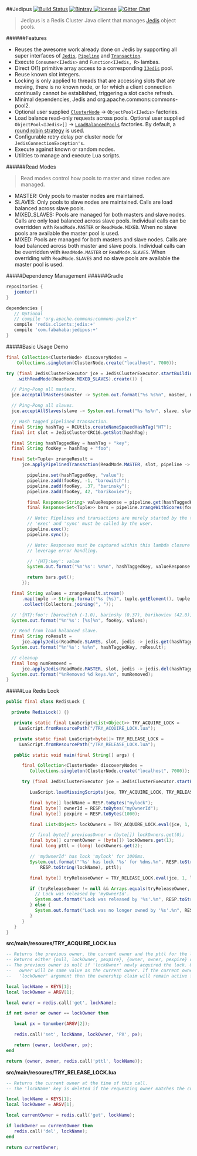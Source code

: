 ##Jedipus [![Build Status](https://img.shields.io/travis/jamespedwards42/jedipus.svg?branch=master)](https://travis-ci.org/jamespedwards42/jedipus) [![Bintray](https://api.bintray.com/packages/jamespedwards42/libs/jedipus/images/download.svg) ](https://bintray.com/jamespedwards42/libs/jedipus/_latestVersion) [![license](https://img.shields.io/badge/license-Apache%202-blue.svg)](https://raw.githubusercontent.com/jamespedwards42/jedipus/master/LICENSE) [![Gitter Chat](https://badges.gitter.im/jamespedwards42/jedipus.svg)](https://gitter.im/jamespedwards42/jedipus?utm_source=badge&utm_medium=badge&utm_campaign=pr-badge&utm_content=badge)

>Jedipus is a Redis Cluster Java client that manages [Jedis](https://github.com/xetorthio/jedis) object pools.

######Features
* Reuses the awesome work already done on Jedis by supporting all super interfaces of [`Jedis`](https://github.com/xetorthio/jedis/blob/master/src/main/java/redis/clients/jedis/Jedis.java), [`Pipeline`](https://github.com/xetorthio/jedis/blob/master/src/main/java/redis/clients/jedis/Pipeline.java) and [`Transaction`](https://github.com/xetorthio/jedis/blob/master/src/main/java/redis/clients/jedis/Transaction.java).
* Execute `Consumer<IJedis>` and `Function<IJedis, R>` lambas.
* Direct O(1) primitive array access to a corresponding [`IJedis`](src/main/java/com/fabahaba/jedipus/IJedis.java) pool.
* Reuse known slot integers.
* Locking is only applied to threads that are accessing slots that are moving, there is no known node, or for which a client connection continually cannot be established, triggering a slot cache refresh.
* Minimal dependencies, Jedis and org.apache.commons:commons-pool2.
* Optional user supplied [`ClusterNode`](src/main/java/com/fabahaba/jedipus/cluster/ClusterNode.java) -> `ObjectPool<IJedis>` factories.
* Load balance read-only requests across pools.  Optional user supplied `ObjectPool<IJedis>[]` -> [`LoadBalancedPools`](src/main/java/com/fabahaba/jedipus/cluster/LoadBalancedPools.java) factories.  By default, a [round robin strategy](src/main/java/com/fabahaba/jedipus/cluster/RoundRobinPools.java) is used.
* Configurable retry delay per cluster node for `JedisConnectionException's`.
* Execute against known or random nodes.
* Utilities to manage and execute Lua scripts.

######Read Modes
>Read modes control how pools to master and slave nodes are managed.

* MASTER: Only pools to master nodes are maintained.  
* SLAVES: Only pools to slave nodes are maintained. Calls are load balanced across slave pools.
* MIXED_SLAVES: Pools are managed for both masters and slave nodes.  Calls are only load balanced across slave pools. Individual calls can be overridden with `ReadMode.MASTER` or `ReadMode.MIXED`.  When no slave pools are available the master pool is used.
* MIXED: Pools are managed for both masters and slave nodes.  Calls are load balanced across both master and slave pools. Individual calls can be overridden with `ReadMode.MASTER` or `ReadMode.SLAVES`.  When overriding with `ReadMode.SLAVES` and no slave pools are available the master pool is used.

#####Dependency Management
######Gradle
```groovy
repositories {
   jcenter()
}

dependencies {
   // Optional
   // compile 'org.apache.commons:commons-pool2:+'
   compile 'redis.clients:jedis:+'
   compile 'com.fabahaba:jedipus:+'
}
```

#####Basic Usage Demo
```java
final Collection<ClusterNode> discoveryNodes =
    Collections.singleton(ClusterNode.create("localhost", 7000));

try (final JedisClusterExecutor jce = JedisClusterExecutor.startBuilding(discoveryNodes)
    .withReadMode(ReadMode.MIXED_SLAVES).create()) {

  // Ping-Pong all masters.
  jce.acceptAllMasters(master -> System.out.format("%s %s%n", master, master.ping()));

  // Ping-Pong all slaves.
  jce.acceptAllSlaves(slave -> System.out.format("%s %s%n", slave, slave.ping()));

  // Hash tagged pipelined transaction.
  final String hashTag = RCUtils.createNameSpacedHashTag("HT");
  final int slot = JedisClusterCRC16.getSlot(hashTag);

  final String hashTaggedKey = hashTag + "key";
  final String fooKey = hashTag + "foo";

  final Set<Tuple> zrangeResult =
      jce.applyPipelinedTransaction(ReadMode.MASTER, slot, pipeline -> {

        pipeline.set(hashTaggedKey, "value");
        pipeline.zadd(fooKey, -1, "barowitch");
        pipeline.zadd(fooKey, .37, "barinsky");
        pipeline.zadd(fooKey, 42, "barikoviev");

        final Response<String> valueResponse = pipeline.get(hashTaggedKey);
        final Response<Set<Tuple>> bars = pipeline.zrangeWithScores(fooKey, 0, -1);

        // Note: Pipelines and transactions are merely started by the the library.
        // 'exec' and 'sync' must be called by the user.
        pipeline.exec();
        pipeline.sync();

        // Note: Responses must be captured within this lambda closure in order to properly
        // leverage error handling.

        // '{HT}:key': value
        System.out.format("%n'%s': %s%n", hashTaggedKey, valueResponse.get());

        return bars.get();
      });

  final String values = zrangeResult.stream()
      .map(tuple -> String.format("%s (%s)", tuple.getElement(), tuple.getScore()))
      .collect(Collectors.joining(", "));

  // '{HT}:foo': [barowitch (-1.0), barinsky (0.37), barikoviev (42.0)]
  System.out.format("%n'%s': [%s]%n", fooKey, values);

  // Read from load balanced slave.
  final String roResult =
      jce.applyJedis(ReadMode.SLAVES, slot, jedis -> jedis.get(hashTaggedKey));
  System.out.format("%n'%s': %s%n", hashTaggedKey, roResult);

  // cleanup
  final long numRemoved =
      jce.applyJedis(ReadMode.MASTER, slot, jedis -> jedis.del(hashTaggedKey, fooKey));
  System.out.format("%nRemoved %d keys.%n", numRemoved);
}
```

#####Lua Redis Lock

```java
public final class RedisLock {

  private RedisLock() {}

   private static final LuaScript<List<Object>> TRY_ACQUIRE_LOCK =
     LuaScript.fromResourcePath("/TRY_ACQUIRE_LOCK.lua");

   private static final LuaScript<byte[]> TRY_RELEASE_LOCK =
     LuaScript.fromResourcePath("/TRY_RELEASE_LOCK.lua");

   public static void main(final String[] args) {

      final Collection<ClusterNode> discoveryNodes =
         Collections.singleton(ClusterNode.create("localhost", 7000));

      try (final JedisClusterExecutor jce = JedisClusterExecutor.startBuilding(discoveryNodes).create()) {

         LuaScript.loadMissingScripts(jce, TRY_ACQUIRE_LOCK, TRY_RELEASE_LOCK);

         final byte[] lockName = RESP.toBytes("mylock");
         final byte[] ownerId = RESP.toBytes("myOwnerId");
         final byte[] pexpire = RESP.toBytes(1000);

         final List<Object> lockOwners = TRY_ACQUIRE_LOCK.eval(jce, 1, lockName, ownerId, pexpire);

         // final byte[] previousOwner = (byte[]) lockOwners.get(0);
         final byte[] currentOwner = (byte[]) lockOwners.get(1);
         final long pttl = (long) lockOwners.get(2);

         // 'myOwnerId' has lock 'mylock' for 1000ms.
         System.out.format("'%s' has lock '%s' for %dms.%n", RESP.toString(currentOwner),
             RESP.toString(lockName), pttl);

         final byte[] tryReleaseOwner = TRY_RELEASE_LOCK.eval(jce, 1, lockName, ownerId);

         if (tryReleaseOwner != null && Arrays.equals(tryReleaseOwner, ownerId)) {
           // Lock was released by 'myOwnerId'.
           System.out.format("Lock was released by '%s'.%n", RESP.toString(ownerId));
         } else {
           System.out.format("Lock was no longer owned by '%s'.%n", RESP.toString(ownerId));
         }
      }
   }
}
```

**src/main/resoures/TRY_ACQUIRE_LOCK.lua**
```lua
-- Returns the previous owner, the current owner and the pttl for the lock.
-- Returns either {null, lockOwner, pexpire}, {owner, owner, pexpire} or {owner, owner, pttl}.
-- The previous owner is null if 'lockOwner' newly acquired the lock. Otherwise, the previous
--   owner will be same value as the current owner. If the current owner is equal to the supplied
--   'lockOwner' argument then the ownership claim will remain active for 'pexpire' milliseconds.

local lockName = KEYS[1];
local lockOwner = ARGV[1];

local owner = redis.call('get', lockName);

if not owner or owner == lockOwner then

   local px = tonumber(ARGV[2]);

   redis.call('set', lockName, lockOwner, 'PX', px);

   return {owner, lockOwner, px};
end

return {owner, owner, redis.call('pttl', lockName)};
```

**src/main/resoures/TRY_RELEASE_LOCK.lua**
```lua
-- Returns the current owner at the time of this call.
-- The 'lockName' key is deleted if the requesting owner matches the current.

local lockName = KEYS[1];
local lockOwner = ARGV[1];

local currentOwner = redis.call('get', lockName);

if lockOwner == currentOwner then
   redis.call('del', lockName);
end

return currentOwner;
```
